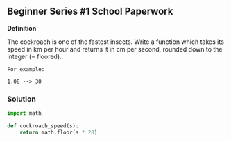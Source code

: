 ## Beginner Series #1 School Paperwork

**Definition**

The cockroach is one of the fastest insects. Write a function which takes its speed in km per hour and returns it in cm per second, rounded down to the integer (= floored)..

```
For example:

1.08 --> 30
```

### Solution

```python
import math

def cockroach_speed(s):
    return math.floor(s * 28)
```
        
